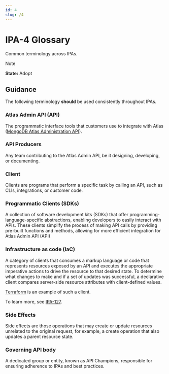 ```yaml
---
id: 4
slug: /4
---
```


# IPA-4 Glossary

Common terminology across IPAs.

> [!NOTE]  
> **State:** Adopt

## Guidance

The following terminology **should** be used consistently throughout IPAs.

### Atlas Admin API (API)

The programmatic interface tools that customers use to integrate with Atlas
([MongoDB Atlas Administration API](https://www.mongodb.com/docs/atlas/reference/api-resources-spec/v2/)).

### API Producers

Any team contributing to the Atlas Admin API, be it designing, developing, or
documenting.

### Client

Clients are programs that perform a specific task by calling an API, such as
CLIs, integrations, or customer code.

### Programmatic Clients (SDKs)

A collection of software development kits (SDKs) that offer
programming-language-specific abstractions, enabling developers to easily
interact with APIs. These clients simplify the process of making API calls by
providing pre-built functions and methods, allowing for more efficient
integration for Atlas Admin API (API)

### Infrastructure as code (IaC)

A category of clients that consumes a markup language or code that represents
resources exposed by an API and executes the appropriate imperative actions to
drive the resource to that desired state. To determine what changes to make and
if a set of updates was successful, a declarative client compares server-side
resource attributes with client-defined values.

[Terraform](https://www.terraform.io/) is an example of such a client.

To learn more, see [IPA-127](0127.md).

### Side Effects

Side effects are those operations that may create or update resources unrelated
to the original request, for example, a create operation that also updates a
parent resource state.

### Governing API body

A dedicated group or entity, known as API Champions, responsible for ensuring adherence to IPAs and best practices.